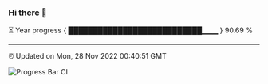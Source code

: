 ### Hi there 👋

⏳ Year progress { ███████████████████████████▁▁▁ } 90.69 %

---

⏰ Updated on Mon, 28 Nov 2022 00:40:51 GMT

![Progress Bar CI](https://github.com/Shyam-Makwana/GitHub-Actions-Demo/workflows/Progress%20Bar%20CI/badge.svg)

